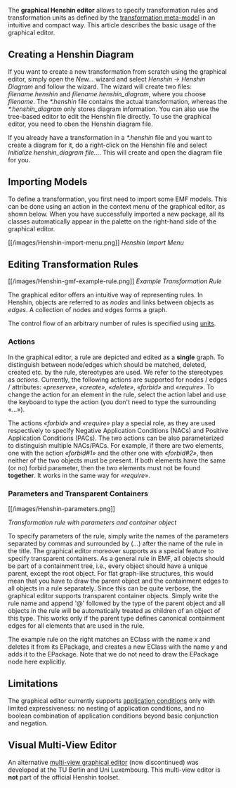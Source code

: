 The **graphical Henshin editor** allows to specify transformation rules
and transformation units as defined by the [transformation
meta-model](Transformation_Meta-Model "wikilink") in an
intuitive and compact way. This article describes the basic usage of the
graphical editor.

## Creating a Henshin Diagram

If you want to create a new transformation from scratch using the
graphical editor, simply open the *New\...* wizard and select *Henshin
-\> Henshin Diagram* and follow the wizard. The wizard will create two
files: *filename.henshin* and *filename.henshin_diagram*, where you
choose *filename*. The *\*.henshin* file contains the actual
transformation, whereas the *\*.henshin_diagram* only stores diagram
information. You can also use the tree-based editor to edit the Henshin
file directly. To use the graphical editor, you need to oben the Henshin
diagram file.

If you already have a transformation in a *\*.henshin* file and you want
to create a diagram for it, do a right-click on the Henshin file and
select *Initialize henshin_diagram file\...*. This will create and open
the diagram file for you.

## Importing Models

To define a transformation, you first need to import some EMF models.
This can be done using an action in the context menu of the graphical
editor, as shown below. When you have successfully imported a new
package, all its classes automatically appear in the palette on the
right-hand side of the graphical editor.

[[/images/Henshin-import-menu.png]]
_Henshin Import Menu_


## Editing Transformation Rules

[[/images/Henshin-gmf-example-rule.png]]
_Example Transformation Rule_

The graphical editor offers an intuitive way of representing rules. In
Henshin, objects are referred to as *nodes* and links between objects as
*edges*. A collection of nodes and edges forms a graph.

The control flow of an arbitrary number of rules is specified using
[units](Units "wikilink").

### Actions

In the graphical editor, a rule are depicted and edited as a **single**
graph. To distinguish between node/edges which should be matched,
deleted, created etc. by the rule, stereotypes are used. We refer to the
stereotypes as *actions*. Currently, the following actions are supported
for nodes / edges / attributes:
*«preserve»*,
*«create»*,
*«delete»*,
*«forbid»* and
*«require»*. To change
the action for an element in the rule, select the action label and use
the keyboard to type the action (you don\'t need to type the surrounding
«\...»).

The actions *«forbid»*
and *«require»* play a
special role, as they are used respectively to specify Negative
Application Conditions (NACs) and Positive Application Conditions
(PACs). The two actions can be also parameterized to distinguish
multiple NACs/PACs. For example, if there are two elements, one with the
action *«forbid#1»* and
the other one with
*«forbid#2»*, then
neither of the two objects must be present. If both elements have the
same (or no) forbid parameter, then the two elements must not be found
**together**. It works in the same way for
*«require»*.

### Parameters and Transparent Containers

[[/images/Henshin-parameters.png]]

_Transformation rule with parameters and container object_

To specify parameters of the rule, simply write the names of the
parameters separated by commas and surrounded by (\...) after the name
of the rule in the title. The graphical editor moreover supports as a
special feature to specify transparent containers. As a general rule in
EMF, all objects should be part of a containment tree, i.e., every
object should have a unique parent, except the root object. For flat
graph-like structures, this would mean that you have to draw the parent
object and the containment edges to all objects in a rule separately.
Since this can be quite verbose, the graphical editor supports
transparent container objects. Simply write the rule name and append
\'@\' followed by the type of the parent object and all objects in the
rule will be automatically treated as children of an object of this
type. This works only if the parent type defines canonical containment
edges for all elements that are used in the rule.

The example rule on the right matches an EClass with the name *x* and
deletes it from its EPackage, and creates a new EClass with the name *y*
and adds it to the EPackage. Note that we do not need to draw the
EPackage node here explicitly.

## Limitations

The graphical editor currently supports [application
conditions](Transformation_Meta-Model#Advanced_concepts:_Application_conditions_and_rule_nesting "wikilink")
only with limited expressiveness: no nesting of application conditions,
and no boolean combination of application conditions beyond basic
conjunction and negation.

## Visual Multi-View Editor

An alternative [multi-view graphical
editor](Multi-View_Editor "wikilink") (now discontinued) was developed at
the TU Berlin and Uni Luxembourg. This multi-view editor is **not** 
part of the official Henshin toolset.


